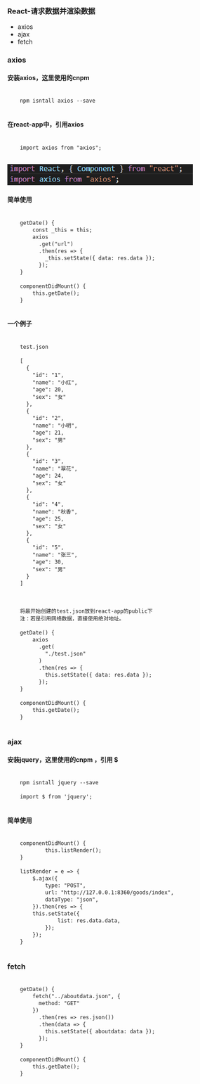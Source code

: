 ### React-请求数据并渲染数据

+ axios
+ ajax
+ fetch

### axios

#### 安装axios，这里使用的cnpm
<pre>
<code>
    npm isntall axios --save
</code>
</pre>

#### 在react-app中，引用axios
<pre>
<code>
    import axios from "axios";
</code>
</pre>
![import](png/import.png)

#### 简单使用
<pre>
<code>
    getDate() {
        const _this = this;
        axios
          .get("url")
          .then(res => {
            _this.setState({ data: res.data });
          });
    }
    
    componentDidMount() {
        this.getDate();
    }
</code>
</pre>

#### 一个例子
<pre>
<code>
    test.json
    
    [
      {
        "id": "1",
        "name": "小红",
        "age": 20,
        "sex": "女"
      },
      {
        "id": "2",
        "name": "小明",
        "age": 21,
        "sex": "男"
      },
      {
        "id": "3",
        "name": "翠花",
        "age": 24,
        "sex": "女"
      },
      {
        "id": "4",
        "name": "秋香",
        "age": 25,
        "sex": "女"
      },
      {
        "id": "5",
        "name": "张三",
        "age": 30,
        "sex": "男"
      }
    ]
</code>
</pre>
<pre>
<code>
    将最开始创建的test.json放到react-app的public下
    注：若是引用网络数据，直接使用绝对地址。
    
    getDate() {
        axios
          .get(
            "./test.json"
          )
          .then(res => {
            this.setState({ data: res.data });
          });
    }
    
    componentDidMount() {
        this.getDate();
    }
</code>
</pre>

### ajax

#### 安装jquery，这里使用的cnpm ，引用 $
<pre>
<code>
    npm isntall jquery --save
    
    import $ from 'jquery';
</code>
</pre>

#### 简单使用
<pre>
<code>
    componentDidMount() {
            this.listRender();
    }
    
    listRender = e => {
        $.ajax({
            type: "POST",
            url: "http://127.0.0.1:8360/goods/index",
            dataType: "json",
        }).then(res => {
        this.setState({
                list: res.data.data,
            });
        });
    }
</code>
</pre>

### fetch
<pre>
<code>
    getDate() {
        fetch("../aboutdata.json", {
          method: "GET"
        })
          .then(res => res.json())
          .then(data => {
            this.setState({ aboutdata: data });
          });
    }
    
    componentDidMount() {
        this.getDate();
    }
</code>
</pre>
